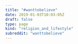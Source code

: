 ```yaml
---
title: "#wanttobelieve"
date: 2019-01-03T10:03:05Z
draft: false
type: page
kind: "religion_and_lifestyle"
subreddit: "wanttobelieve"
---
```

